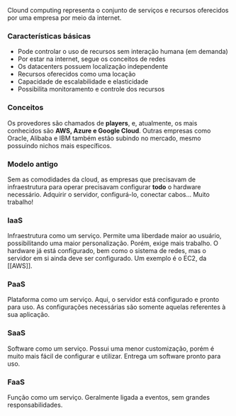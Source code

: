 
Clound computing representa o conjunto de serviços e recursos oferecidos por uma empresa por meio da internet.

### Características básicas
- Pode controlar o uso de recursos sem interação humana (em demanda)
- Por estar na internet, segue os conceitos de redes
- Os datacenters possuem localização independente
- Recursos oferecidos como uma locação
- Capacidade de escalabilidade e elasticidade
- Possibilita monitoramento e controle dos recursos

### Conceitos 
Os provedores são chamados de **players**, e, atualmente, os mais conhecidos são **AWS, Azure e Google Cloud**. Outras empresas como Oracle, Alibaba e IBM também estão subindo no mercado, mesmo possuindo nichos mais específicos.

### Modelo antigo
Sem as comodidades da cloud, as empresas que precisavam de infraestrutura para operar precisavam configurar **todo** o hardware necessário. Adquirir o servidor, configurá-lo, conectar cabos... Muito trabalho!

### IaaS
Infraestrutura como um serviço.
Permite uma liberdade maior ao usuário, possibilitando uma maior personalização. Porém, exige mais trabalho. 
O hardware já está configurado, bem como o sistema de redes, mas o servidor em si ainda deve ser configurado. 
Um exemplo é o EC2, da [[AWS]].

### PaaS
Plataforma como um serviço.
Aqui, o servidor está configurado e pronto para uso.
As configurações necessárias são somente aquelas referentes à sua aplicação.

### SaaS
Software como um serviço.
Possui uma menor customização, porém é muito mais fácil de configurar e utilizar.
Entrega um software pronto para uso.

### FaaS
Função como um serviço.
Geralmente ligada a eventos, sem grandes responsabilidades.

